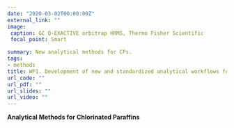 ```yaml
---
date: "2020-03-02T00:00:00Z"
external_link: ""
image:
 caption: GC Q-EXACTIVE orbitrap HRMS, Thermo Fisher Scientific
 focal_point: Smart

summary: New analytical methods for CPs.
tags:
- methods
title: WP1. Development of new and standardized analytical workflows for CPs
url_code: ""
url_pdf: ""
url_slides: ""
url_video: ""
---
```


**Analytical Methods for Chlorinated Paraffins**